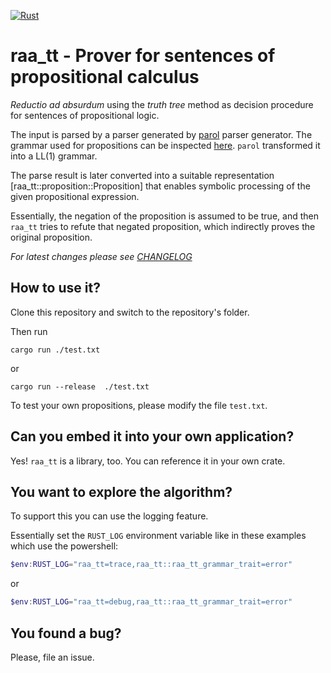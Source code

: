 [![Rust](https://github.com/jsinger67/raa_tt/actions/workflows/rust.yml/badge.svg)](https://github.com/jsinger67/raa_tt/actions/workflows/rust.yml)

# raa_tt - Prover for sentences of propositional calculus

*Reductio ad absurdum* using the *truth tree* method as decision procedure for sentences of
propositional logic.

The input is parsed by a parser generated by [parol](https://github.com/jsinger67/parol) parser
generator. The grammar used for propositions can be inspected
[here](https://github.com/jsinger67/raa_tt/blob/main/raa_tt.par). `parol` transformed it into a
LL(1) grammar.

The parse result is later converted into a suitable representation [raa_tt::proposition::Proposition]
that enables symbolic processing of the given propositional expression.

Essentially, the negation of the proposition is assumed to be true, and then `raa_tt` tries to
refute that negated proposition, which indirectly proves the original proposition.

*For latest changes please see
[CHANGELOG](https://github.com/jsinger67/raa_tt/blob/main/CHANGELOG.md)*

## How to use it?

Clone this repository and switch to the repository's folder.

Then run
```shell
cargo run ./test.txt
```
or
```shell
cargo run --release  ./test.txt
```

To test your own propositions, please modify the file `test.txt`.

## Can you embed it into your own application?

Yes! `raa_tt` is a library, too. You can reference it in your own crate.

## You want to explore the algorithm?
To support this you can use the logging feature.

Essentially set the `RUST_LOG` environment variable like in these examples which use the powershell:

```powershell
$env:RUST_LOG="raa_tt=trace,raa_tt::raa_tt_grammar_trait=error"
```
or
```powershell
$env:RUST_LOG="raa_tt=debug,raa_tt::raa_tt_grammar_trait=error"
```
## You found a bug?

Please, file an issue.
